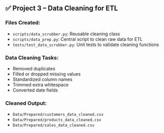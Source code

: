 ## ✅ Project 3 – Data Cleaning for ETL

### Files Created:
- `scripts/data_scrubber.py`: Reusable cleaning class
- `scripts/data_prep.py`: Central script to clean raw data for ETL
- `tests/test_data_scrubber.py`: Unit tests to validate cleaning functions

### Data Cleaning Tasks:
- Removed duplicates
- Filled or dropped missing values
- Standardized column names
- Trimmed extra whitespace
- Converted date fields

### Cleaned Output:
- `Data/Prepared/customers_data_cleaned.csv`
- `Data/Prepared/products_data_cleaned.csv`
- `Data/Prepared/sales_data_cleaned.csv`